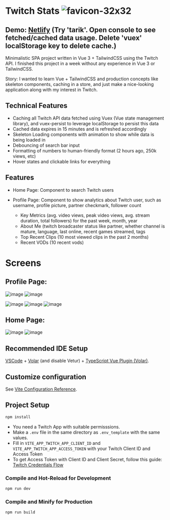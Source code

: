 # Twitch Stats ![favicon-32x32](https://user-images.githubusercontent.com/48995019/235028996-1f739050-b8a9-4618-ad5d-4f3ed03ba6dc.png)

## Demo: [Netlify](https://twitch-stats.netlify.app/) (Try 'tarik'. Open console to see fetched/cached data usage. Delete 'vuex' localStorage key to delete cache.)

Minimalistic SPA project written in Vue 3 + TailwindCSS using the Twitch API. I finished this project in a week without any experience in Vue 3 or TailwindCSS. 

Story: I wanted to learn Vue + TailwindCSS and production concepts like skeleton components, caching in a store, and just make a nice-looking application along with my interest in Twitch.

## Technical Features
- Caching all Twitch API data fetched using Vuex (Vue state management library), and vuex-persist to leverage localStorage to persist this data
- Cached data expires in 15 minutes and is refreshed accordingly
- Skeleton Loading components with animation to show while data is being loaded in
- Debouncing of search bar input
- Formatting of numbers to human-friendly format (2 hours ago, 250k views, etc)
- Hover states and clickable links for everything

## Features
* Home Page: Component to search Twitch users 

* Profile Page: Component to show analytics about Twitch user, such as username, profile picture, partner checkmark, follower count
    * Key Metrics (avg. video views, peak video views, avg. stream duration, total followers) for the past week, month, year
    * About Me (twitch broadcaster status like partner, whether channel is mature, language, last online, recent games streamed, tags
    * Top Recent Clips (10 most viewed clips in the past 2 months)
    * Recent VODs (10 recent vods)

# Screens

## Profile Page:
![image](https://user-images.githubusercontent.com/48995019/235028765-388ec821-2f83-4464-b299-4bbc6b10cfc6.png)
![image](https://user-images.githubusercontent.com/48995019/235032951-faac5b18-21aa-410c-a961-1d9e861fb888.png)

![image](https://user-images.githubusercontent.com/48995019/235030269-ad393813-b436-4a92-8346-4631ecb95f04.png)
![image](https://user-images.githubusercontent.com/48995019/235029553-098eab09-ed40-45eb-b744-68eb19d76ef5.png)
![image](https://user-images.githubusercontent.com/48995019/235030161-432aa40e-8bdd-42cd-bf0e-aedd6abea260.png)

## Home Page:
 
![image](https://user-images.githubusercontent.com/48995019/235030315-13f46c2f-0e93-4ac8-8cb9-2024a3640ace.png)
![image](https://user-images.githubusercontent.com/48995019/235030345-5eea99bc-a466-4a9d-a8ac-5d01a5f0c72f.png)

## Recommended IDE Setup

[VSCode](https://code.visualstudio.com/) + [Volar](https://marketplace.visualstudio.com/items?itemName=Vue.volar) (and disable Vetur) + [TypeScript Vue Plugin (Volar)](https://marketplace.visualstudio.com/items?itemName=Vue.vscode-typescript-vue-plugin).

## Customize configuration

See [Vite Configuration Reference](https://vitejs.dev/config/).

## Project Setup

```sh
npm install
```

- You need a Twitch App with suitable permisssions. 
- Make a ```.env``` file in the same directory as ```.env_template``` with the same values. 
- Fill in ```VITE_APP_TWITCH_APP_CLIENT_ID``` and ```VITE_APP_TWITCH_APP_ACCESS_TOKEN``` with your Twitch Client ID and Access Token 
- To get Access Token with Client ID and Client Secret, follow this guide: [Twitch Credentials Flow](https://dev.twitch.tv/docs/authentication/getting-tokens-oauth/#client-credentials-grant-flow)


### Compile and Hot-Reload for Development

```sh
npm run dev
```

### Compile and Minify for Production

```sh
npm run build
```
